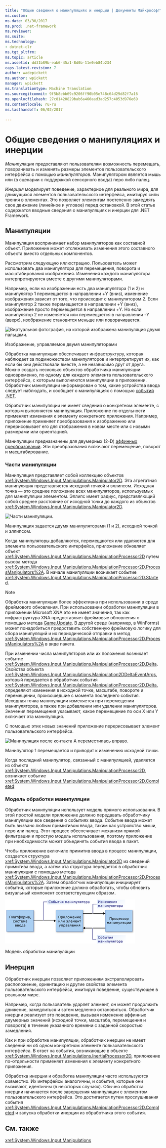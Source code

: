 ```yaml
---
title: "Общие сведения о манипуляциях и инерции | Документы Майкрософт"
ms.custom: 
ms.date: 03/30/2017
ms.prod: .net-framework
ms.reviewer: 
ms.suite: 
ms.technology:
- dotnet-clr
ms.tgt_pltfrm: 
ms.topic: article
ms.assetid: dd31b89b-eab6-45a1-8d0b-11e0eb84b234
caps.latest.revision: 7
author: wadepickett
ms.author: wpickett
manager: wpickett
ms.translationtype: Machine Translation
ms.sourcegitcommit: 9f5b8ebb69c9206ff90b05e748c64d29d82f7a16
ms.openlocfilehash: 27c81420829bab6a460aad3ad257c4053d976e69
ms.contentlocale: ru-ru
ms.lasthandoff: 06/02/2017

---
```

# <a name="manipulations-and-inertia-overview"></a>Общие сведения о манипуляциях и инерции
*Манипуляции* предоставляют пользователям возможность перемещать, поворачивать и изменять размеры элементов пользовательского интерфейса с помощью *манипуляторов*. Манипулятором является мышь или (в сценарии с поддержкой сенсорного ввода) перо либо палец.  
  
 *Инерция* моделирует поведение, характерное для реального мира, для движущихся элементов пользовательского интерфейса, имитируя силы трения в элементах. Это позволяет элементам постепенно замедлять свое движение (линейное и угловое) перед остановкой. В этой статье содержатся вводные сведения о манипуляциях и инерции для .NET Framework.  
  
## <a name="manipulations"></a>Манипуляции  
 Манипуляция воспринимает набор манипуляторов как составной объект. Приложение может отслеживать изменения этого составного объекта вместо отдельных компонентов.  
  
 Рассмотрим следующую иллюстрацию. Пользователь может использовать два манипулятора для перемещения, поворота и масштабирования изображения. Изменения каждого манипулятора интерпретируются вместе с другими манипуляторами.  
  
 Например, если на изображении есть два манипулятора (1 и 2) и манипулятор 1 перемещается в направлении +Y (вниз), изменение изображения зависит от того, что происходит с манипулятором 2. Если манипулятор 2 также перемещается в направлении +Y (вниз), изображение просто перемещается в направлении +Y. Но если манипулятор 2 не изменяется или перемещается в направлении -Y (вверх), изображение становится меньше или поворачивается.  
  
 ![Виртуальная фотография, на которой изображена манипуляция двумя пальцами.](../../../docs/framework/common-client-technologies/media/manipulation-resize.png "Manipulation_Resize")  
  
 Изображение, управляемое двумя манипуляторами  
  
 Обработка манипуляции обеспечивает инфраструктуру, которая наблюдает за подмножеством манипуляторов и интерпретирует их, как если бы они действовали вместе, а не независимо друг от друга. Можно создать несколько объектов обработчика манипуляции одновременно, по одному для каждого элемента пользовательского интерфейса, с которым выполняются манипуляции в приложении. Обработчик манипуляции информирован о том, какие устройства ввода следует наблюдать, и сообщает о манипуляциях с помощью [событий .NET](http://msdn.microsoft.com/library/17sde2xt.aspx).  
  
 Обработчик манипуляции не имеет сведений о конкретном элементе, с которым выполняется манипуляция. Приложение по отдельности применяет изменения к элементу конкретного приложения. Например, приложение применяет преобразования к изображению или перерисовывает его для отображения в новом месте или с новыми размерами или ориентацией.  
  
 Манипуляции предназначены для двумерных (2-D) [аффинных преобразований](http://msdn.microsoft.com/library/ms533810\(VS.85\).aspx). Эти преобразования включают перемещение, поворот и масштабирование.  
  
### <a name="parts-of-a-manipulation"></a>Части манипуляции  
 Манипуляция представляет собой коллекцию объектов <xref:System.Windows.Input.Manipulations.Manipulator2D>. Эта агрегатная манипуляция представляется исходной точкой и эллипсом. Исходная точка — это среднее положение всех манипуляторов, используемых для манипуляции элементом. Эллипс имеет радиус, представляющий собой среднее расстояние от исходной точки до каждого из объектов <xref:System.Windows.Input.Manipulations.Manipulator2D>.  
  
 ![Части манипуляции.](../../../docs/framework/common-client-technologies/media/manipulation-definition.png "Manipulation_Definition")  
  
 Манипуляция задается двумя манипуляторами (1 и 2), исходной точкой и эллипсом.  
  
 Когда манипуляторы добавляются, перемещаются или удаляются для элемента пользовательского интерфейса, приложение обновляет объект <xref:System.Windows.Input.Manipulations.ManipulationProcessor2D> путем вызова метода <xref:System.Windows.Input.Manipulations.ManipulationProcessor2D.ProcessManipulators%2A>. В начале манипуляции возникает событие <xref:System.Windows.Input.Manipulations.ManipulationProcessor2D.Started>.  
  
> [!NOTE]
>  Обработка манипуляции более эффективна при использовании в среде фреймового обновления. При использовании обработки манипуляции в приложении Microsoft XNA это не имеет значения, так как инфраструктура XNA предоставляет фреймовые обновления с помощью метода [Game.Update](http://msdn.microsoft.com/library/microsoft.xna.framework.game.update.aspx). В другой среде (например, в WinForms) может понадобиться предоставить собственную фреймовую логику для сбора манипуляций и их периодической отправки в метод <xref:System.Windows.Input.Manipulations.ManipulationProcessor2D.ProcessManipulators%2A> в виде пакета.  
  
 При изменении числа манипуляторов или их положения возникает событие <xref:System.Windows.Input.Manipulations.ManipulationProcessor2D.Delta>. Свойства объекта <xref:System.Windows.Input.Manipulations.Manipulation2DDeltaEventArgs>, который передается в обработчик события <xref:System.Windows.Input.Manipulations.ManipulationProcessor2D.Delta>, определяют изменения в исходной точке, масштабе, повороте и перемещении, произошедшие с момента последнего события. Исходная точка манипуляции изменяется при перемещении манипуляторов, а также при добавлении или удалении манипуляторов. Значения перемещения указывают, какое перемещение по оси X или Y включает эта манипуляция.  
  
 С помощью этих новых значений приложение перерисовывает элемент пользовательского интерфейса.  
  
 ![Манипуляция после контакта A переместилась вправо.](../../../docs/framework/common-client-technologies/media/manipulation-changed.png "Manipulation_Changed")  
  
 Манипулятор 1 перемещается и приводит к изменению исходной точки.  
  
 Когда последний манипулятор, связанный с манипуляцией, удаляется из объекта <xref:System.Windows.Input.Manipulations.ManipulationProcessor2D>, возникает событие <xref:System.Windows.Input.Manipulations.ManipulationProcessor2D.Completed>  
  
### <a name="the-manipulation-processing-model"></a>Модель обработки манипуляции  
 Обработчик манипуляции использует модель прямого использования. В этой простой модели приложение должно передавать обработчику манипуляции все сведения о событиях ввода. Событие ввода может быть вызвано любым примитивом ввода, таким как устройство мыши, перо или палец. Этот процесс обеспечивает механизм прямой фильтрации и простую модель использования, поэтому приложение при необходимости может объединять события ввода в пакет.  
  
 Чтобы приложение включило примитив ввода в процесс манипуляции, создается структура <xref:System.Windows.Input.Manipulations.Manipulator2D> из сведений примитива ввода, а затем эта структура передается в обработчик манипуляции с помощью метода <xref:System.Windows.Input.Manipulations.ManipulationProcessor2D.ProcessManipulators%2A>. Затем обработчик манипуляции инициирует события, которые приложение должно обработать, чтобы обновить визуальный компонент соответствующим образом.  
  
 ![Поток манипуляций модели прямого использования.](../../../docs/framework/common-client-technologies/media/manipulation-flow.png "Manipulation_Flow")  
  
 Модель обработки манипуляции  
  
## <a name="inertia"></a>Инерция  
 Обработчик инерции позволяет приложениям экстраполировать расположение, ориентацию и другие свойства элемента пользовательского интерфейса, имитируя поведение, существующее в реальном мире.  
  
 Например, когда пользователь ударяет элемент, он может продолжить движение, замедлиться и затем медленно остановиться. Обработчик инерции реализует это поведение, вызывая изменение аффинных двумерных значений (исходной точки, масштаба, перемещения и поворота) в течение указанного времени с заданной скоростью замедления.  
  
 Как и при обработке манипуляции, обработчик инерции не имеет сведений ни об одном конкретном элементе пользовательского интерфейса. В ответ на события, возникающие в объекте <xref:System.Windows.Input.Manipulations.InertiaProcessor2D>, приложение по-отдельности применяет изменения к элементу конкретного приложения.  
  
 Обработка инерции и обработка манипуляции часто используются совместно. Их интерфейсы аналогичны, и события, которые они вызывают, идентичны (в некоторых случаях). Обычно обработка инерции начинается после завершения манипуляции с элементом пользовательского интерфейса. Это достигается путем прослушивания события <xref:System.Windows.Input.Manipulations.ManipulationProcessor2D.Completed> и запуска обработки инерции из обработчика этого события.  
  
## <a name="see-also"></a>См. также  
 <xref:System.Windows.Input.Manipulations>
